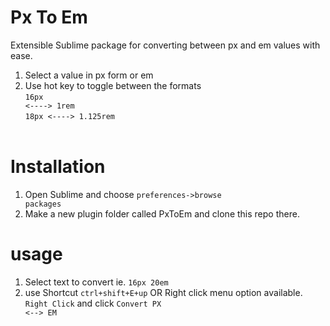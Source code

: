# Px To Em
Extensible Sublime package for converting between px and em values with ease. 

1. Select a value in px form or em
2. Use hot key to toggle between the formats<br />
<code>16px <----> 1rem </code><br />
<code>18px <----> 1.125rem </code><br />

# Installation
1. Open Sublime and choose <code>preferences->browse packages</code>
2. Make a new plugin folder called PxToEm and clone this repo there.

# usage
1. Select text to convert ie. <code>16px 20em</code>
2. use Shortcut <code>ctrl+shift+E+up</code>
OR Right click menu option available. <code>Right Click</code> and click <code>Convert PX <--> EM</code>

